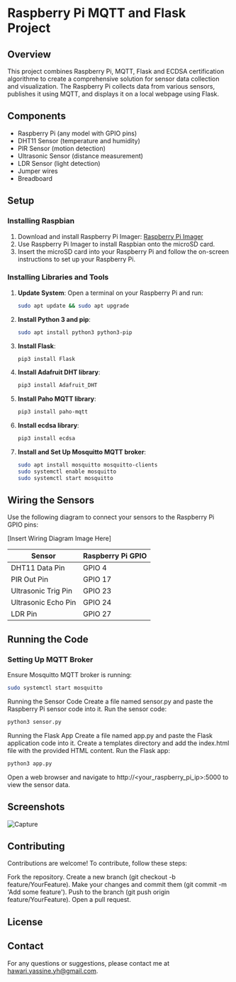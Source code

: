 # Raspberry Pi MQTT and Flask Project

## Overview

This project combines Raspberry Pi, MQTT, Flask and ECDSA certification algorithme to create a comprehensive solution for sensor data collection and visualization. The Raspberry Pi collects data from various sensors, publishes it using MQTT, and displays it on a local webpage using Flask.

## Components

- Raspberry Pi (any model with GPIO pins)
- DHT11 Sensor (temperature and humidity)
- PIR Sensor (motion detection)
- Ultrasonic Sensor (distance measurement)
- LDR Sensor (light detection)
- Jumper wires
- Breadboard

## Setup

### Installing Raspbian

1. Download and install Raspberry Pi Imager: [Raspberry Pi Imager](https://www.raspberrypi.org/software/)
2. Use Raspberry Pi Imager to install Raspbian onto the microSD card.
3. Insert the microSD card into your Raspberry Pi and follow the on-screen instructions to set up your Raspberry Pi.

### Installing Libraries and Tools

1. **Update System**: Open a terminal on your Raspberry Pi and run:
    ```bash
    sudo apt update && sudo apt upgrade
    ```

2. **Install Python 3 and pip**:
    ```bash
    sudo apt install python3 python3-pip
    ```

3. **Install Flask**:
    ```bash
    pip3 install Flask
    ```

4. **Install Adafruit DHT library**:
    ```bash
    pip3 install Adafruit_DHT
    ```

5. **Install Paho MQTT library**:
    ```bash
    pip3 install paho-mqtt
    ```

6. **Install ecdsa library**:
    ```bash
    pip3 install ecdsa
    ```

7. **Install and Set Up Mosquitto MQTT broker**:
    ```bash
    sudo apt install mosquitto mosquitto-clients
    sudo systemctl enable mosquitto
    sudo systemctl start mosquitto
    ```

## Wiring the Sensors

Use the following diagram to connect your sensors to the Raspberry Pi GPIO pins:

[Insert Wiring Diagram Image Here]

| Sensor         | Raspberry Pi GPIO |
|----------------|-------------------|
| DHT11 Data Pin | GPIO 4            |
| PIR Out Pin    | GPIO 17           |
| Ultrasonic Trig Pin | GPIO 23     |
| Ultrasonic Echo Pin | GPIO 24     |
| LDR Pin        | GPIO 27           |

## Running the Code

### Setting Up MQTT Broker

Ensure Mosquitto MQTT broker is running:
```bash
sudo systemctl start mosquitto
```
Running the Sensor Code
Create a file named sensor.py and paste the Raspberry Pi sensor code into it.
Run the sensor code:
```bash
python3 sensor.py
```
Running the Flask App
Create a file named app.py and paste the Flask application code into it.
Create a templates directory and add the index.html file with the provided HTML content.
Run the Flask app:
```bash
python3 app.py
```
Open a web browser and navigate to http://<your_raspberry_pi_ip>:5000 to view the sensor data.
## Screenshots
![Capture](https://github.com/yassinhawari/RaspberryPi-FLASK/assets/107224248/f60f0f21-b17b-4c46-a6b2-0799b3f43aca)

## Contributing
Contributions are welcome! To contribute, follow these steps:

Fork the repository.
Create a new branch (git checkout -b feature/YourFeature).
Make your changes and commit them (git commit -m 'Add some feature').
Push to the branch (git push origin feature/YourFeature).
Open a pull request.
## License

## Contact
For any questions or suggestions, please contact me at hawari.yassine.yh@gmail.com.
